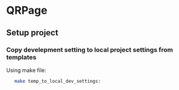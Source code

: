 # QRPage

## Setup project

### Copy develepment setting to local project settings from templates

Using make file:

```bash
   make temp_to_local_dev_settings:
```
